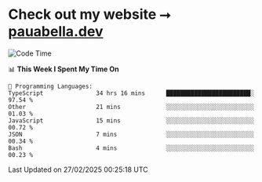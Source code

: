 # Check out my website ⭢ [pauabella.dev](https://pauabella.dev)

<!--START_SECTION:waka-->
![Code Time](http://img.shields.io/badge/Code%20Time-4%2C132%20hrs%203%20mins-blue)

📊 **This Week I Spent My Time On** 

```text
💬 Programming Languages: 
TypeScript               34 hrs 16 mins      ████████████████████████░   97.54 % 
Other                    21 mins             ░░░░░░░░░░░░░░░░░░░░░░░░░   01.03 % 
JavaScript               15 mins             ░░░░░░░░░░░░░░░░░░░░░░░░░   00.72 % 
JSON                     7 mins              ░░░░░░░░░░░░░░░░░░░░░░░░░   00.34 % 
Bash                     4 mins              ░░░░░░░░░░░░░░░░░░░░░░░░░   00.23 % 
```


 Last Updated on 27/02/2025 00:25:18 UTC
<!--END_SECTION:waka-->
